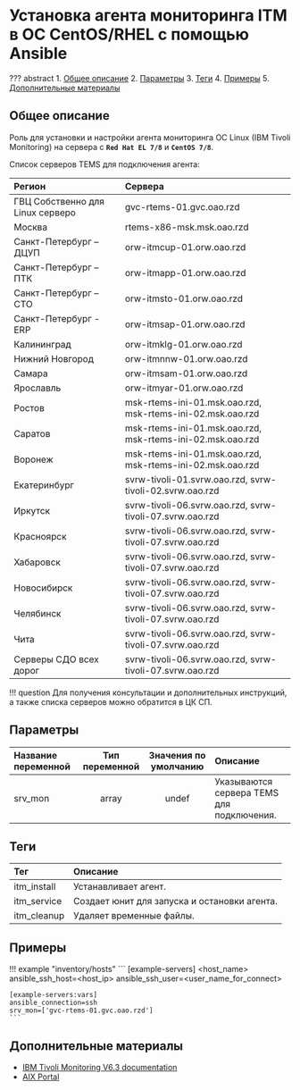# Установка агента мониторинга ITM в ОС CentOS/RHEL с помощью Ansible

??? abstract
    1. [Общее описание](#общее-описание)
    2. [Параметры](#параметры)
    3. [Теги](#теги)
    4. [Примеры](#примеры)
    5. [Дополнительные материалы](#дополнительные-материалы)

## Общее описание
Роль для установки и настройки агента мониторинга ОС Linux (IBM Tivoli Monitoring) на сервера с **``Red Hat EL 7/8``** и **``CentOS 7/8``**.

Список серверов TEMS для подключения агента:

|Регион                           | Сервера                                                    |
|:--------------------------------|:-----------------------------------------------------------|
|ГВЦ Собственно	для Linux серверо | gvc-rtems-01.gvc.oao.rzd                                   |
|Москва                           | rtems-x86-msk.msk.oao.rzd                                  |
|Санкт-Петербург – ДЦУП           | orw-itmcup-01.orw.oao.rzd                                  |
|Санкт-Петербург – ПТК            | orw-itmapp-01.orw.oao.rzd                                  |
|Санкт-Петербург – СТО            | orw-itmsto-01.orw.oao.rzd                                  |
|Санкт-Петербург - ERP            | orw-itmsap-01.orw.oao.rzd                                  |
|Калининград                      | orw-itmklg-01.orw.oao.rzd                                  |
|Нижний Новгород                  | orw-itmnnw-01.orw.oao.rzd                                  |
|Самара                           | orw-itmsam-01.orw.oao.rzd                                  |
|Ярославль                        | orw-itmyar-01.orw.oao.rzd                                  |
|Ростов                           | msk-rtems-ini-01.msk.oao.rzd, msk-rtems-ini-02.msk.oao.rzd |
|Саратов                          | msk-rtems-ini-01.msk.oao.rzd, msk-rtems-ini-02.msk.oao.rzd |
|Воронеж                          | msk-rtems-ini-01.msk.oao.rzd, msk-rtems-ini-02.msk.oao.rzd |
|Екатеринбург                     | svrw-tivoli-01.svrw.oao.rzd, svrw-tivoli-02.svrw.oao.rzd   |
|Иркутск                          | svrw-tivoli-06.svrw.oao.rzd, svrw-tivoli-07.svrw.oao.rzd   |
|Красноярск                       | svrw-tivoli-06.svrw.oao.rzd, svrw-tivoli-07.svrw.oao.rzd   |
|Хабаровск                        | svrw-tivoli-06.svrw.oao.rzd, svrw-tivoli-07.svrw.oao.rzd   |
|Новосибирск                      | svrw-tivoli-06.svrw.oao.rzd, svrw-tivoli-07.svrw.oao.rzd   |
|Челябинск                        | svrw-tivoli-06.svrw.oao.rzd, svrw-tivoli-07.svrw.oao.rzd   |
|Чита                             | svrw-tivoli-06.svrw.oao.rzd, svrw-tivoli-07.svrw.oao.rzd   |
|Серверы СДО всех дорог           | svrw-tivoli-06.svrw.oao.rzd, svrw-tivoli-07.svrw.oao.rzd   |

!!! question
    Для получения консультации и дополнительных инструкций, а также списка серверов можно обратится в ЦК СП.

## Параметры
|Название переменной  | Тип переменной | Значения по умолчанию | Описание                                     |
|:--------------------|:--------------:|:---------------------:|:---------------------------------------------|
|srv_mon              | array          | undef                 | Указываются сервера TEMS для подключения.    |

## Теги
|Тег                  | Описание                                          |
|:--------------------|:--------------------------------------------------|
|itm_install          | Устанавливает агент.                              |
|itm_service          | Создает юнит для запуска и остановки агента.      |
|itm_cleanup          | Удаляет временные файлы.                          |

## Примеры

!!! example "inventory/hosts"
    ```
    [example-servers]
    <host_name> ansible_ssh_host=<host_ip> ansible_ssh_user=<user_name_for_connect>

    [example-servers:vars]
    ansible_connection=ssh
    srv_mon=['gvc-rtems-01.gvc.oao.rzd']
    ```

## Дополнительные материалы

- [IBM Tivoli Monitoring V6.3 documentation](https://www.ibm.com/support/knowledgecenter/en/SSTFXA_6.3.0/com.ibm.itm.doc_6.3/welcome_63.htm)
- [AIX Portal](https://aixportal.ru/)
